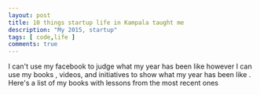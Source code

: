 ```yaml
---
layout: post
title: 10 things startup life in Kampala taught me
description: "My 2015, startup"
tags: [ code,life ]
comments: true
---
```





I can't use my facebook to judge what my year has been like however I can use my books , videos, and initiatives to show what my year has been like . 
Here's a list of my books with lessons from the most recent ones 
